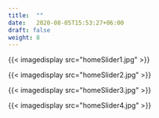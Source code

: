 ```yaml
---
title:  ""
date:   2020-08-05T15:53:27+06:00
draft: false
weight: 8
---
```


{{< imagedisplay  src="homeSlider1.jpg"  >}}

{{< imagedisplay  src="homeSlider2.jpg"  >}}

{{< imagedisplay  src="homeSlider3.jpg"  >}}

{{< imagedisplay  src="homeSlider4.jpg"  >}}
